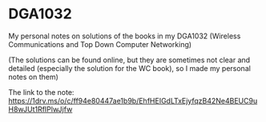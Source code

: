 # DGA1032
My personal notes on solutions of the books in my DGA1032 (Wireless Communications and Top Down Computer Networking)

(The solutions can be found online, but they are sometimes not clear and detailed (especially the solution for the WC book), so I made my personal notes on them)

The link to the note: https://1drv.ms/o/c/ff94e80447ae1b9b/EhfHEIGdLTxEjyfqzB42Ne4BEUC9uH8wJUt1RfIPlwJjfw
